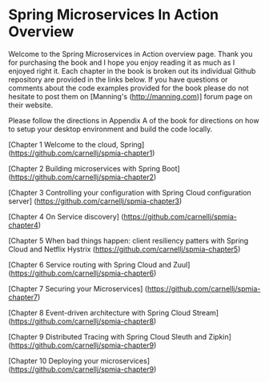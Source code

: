 # Spring Microservices In Action Overview

Welcome to the Spring Microservices in Action overview page.  Thank you for purchasing the book and I hope you enjoy reading it as much as I enjoyed right it.
Each chapter in the book is broken out its individual Github repository are provided in the links below.  If you have questions or comments about the code examples provided for the book please do not hesitate to post them on [Manning's (http://manning.com)] forum page on their website.

Please follow the directions in Appendix A of the book for directions on how to setup your desktop environment and build the code locally.

[Chapter 1 Welcome to the cloud, Spring] (https://github.com/carnellj/spmia-chapter1)

[Chapter 2 Building microservices with Spring Boot] (https://github.com/carnellj/spmia-chapter2)

[Chapter 3 Controlling your configuration with Spring Cloud configuration server] (https://github.com/carnellj/spmia-chapter3)

[Chapter 4 On Service discovery] (https://github.com/carnellj/spmia-chapter4)

[Chapter 5 When bad things happen: client resiliency patters with Spring Cloud and Netflix Hystrix (https://github.com/carnellj/spmia-chapter5)

[Chapter 6 Service routing with Spring Cloud and Zuul] (https://github.com/carnellj/spmia-chapter6)

[Chapter 7 Securing your Microservices]  (https://github.com/carnellj/spmia-chapter7)

[Chapter 8 Event-driven architecture with Spring Cloud Stream]  (https://github.com/carnellj/spmia-chapter8)

[Chapter 9 Distributed Tracing with Spring Cloud Sleuth and Zipkin] (https://github.com/carnellj/spmia-chapter9)

[Chapter 10 Deploying your microservices] (https://github.com/carnellj/spmia-chapter9)
